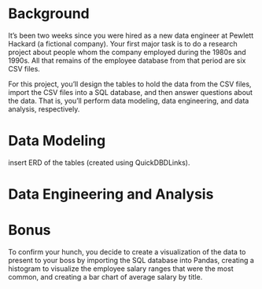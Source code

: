 # Background

It’s been two weeks since you were hired as a new data engineer at Pewlett Hackard (a fictional company). Your first major task is to do a research project about people whom the company employed during the 1980s and 1990s. All that remains of the employee database from that period are six CSV files.

For this project, you’ll design the tables to hold the data from the CSV files, import the CSV files into a SQL database, and then answer questions about the data. That is, you’ll perform data modeling, data engineering, and data analysis, respectively.

# Data Modeling

insert ERD of the tables (created using QuickDBDLinks).


# Data Engineering and Analysis 


# Bonus

To confirm your hunch, you decide to create a visualization of the data to present to your boss by importing the SQL database into Pandas, creating a histogram to visualize the employee salary ranges that were the most common, and creating a bar chart of average salary by title.
